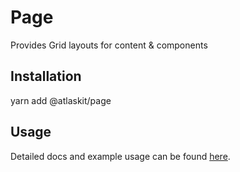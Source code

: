# Page

Provides Grid layouts for content & components

## Installation

yarn add @atlaskit/page

## Usage

Detailed docs and example usage can be found [here](https://atlaskit.atlassian.com/packages/design-system/page).

